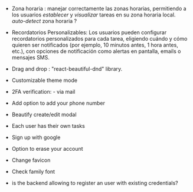 - Zona horaria : manejar correctamente las zonas horarias, permitiendo a los usuarios _establecer_ y _visualizar_ tareas en su zona horaria local. _auto-detect_ zona horaria ?

- Recordatorios Personalizables: Los usuarios pueden configurar recordatorios personalizados para cada tarea, eligiendo cuándo y cómo quieren ser notificados (por ejemplo, 10 minutos antes, 1 hora antes, etc.), con opciones de notificación como alertas en pantalla, emails o mensajes SMS.

- Drag and drop : "react-beautiful-dnd" library.

- Customizable theme mode

- 2FA verification: - via mail

- Add option to add your phone number

- Beautify create/edit modal

- Each user has their own tasks

- Sign up with google

- Option to erase your account

- Change favicon

- Check family font

- is the backend allowing to register an user with existing credentials?
